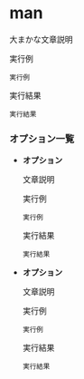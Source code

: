 [](man.md)
# man
大まかな文章説明

  実行例 [](変更しない)
  
  ```
  実行例
  ```

  実行結果　[](変更しない)

  ```
  実行結果
  ```

### オプション一覧

- **オプション**
  
  文章説明

  実行例 [](変更しない)
  
  ```
  実行例
  ```

  実行結果　[](変更しない)

  ```
  実行結果
  ```
- **オプション** 
  
  文章説明
  
  実行例　[](変更しない)
  
  ```
  実行例
  ```

  実行結果　[](変更しない)

  ```
  実行結果
  ```

